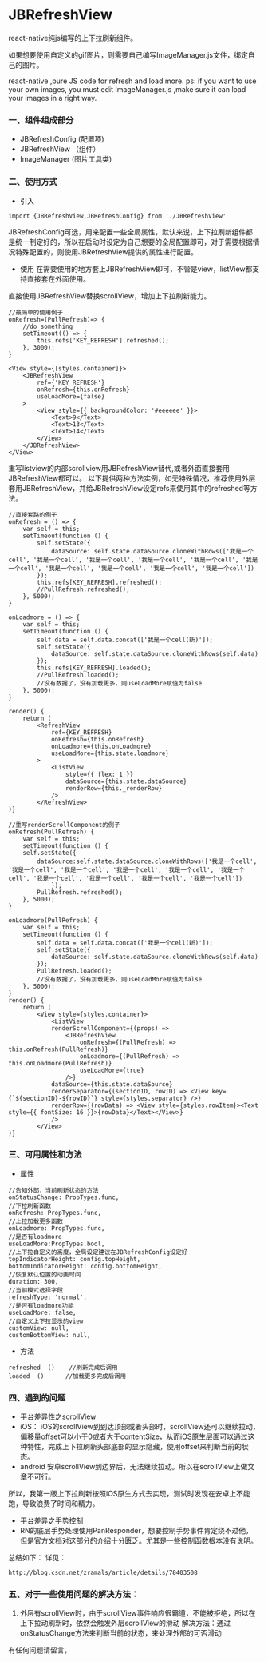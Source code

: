# JBRefreshView
react-native纯js编写的上下拉刷新组件。

如果想要使用自定义的gif图片，则需要自己编写ImageManager.js文件，绑定自己的图片。

react-native ,pure JS code for refresh and load more.
ps: if you want to use your own images, you must edit ImageManager.js ,make sure it can load your images in a right way.

### 一、组件组成部分
- JBRefreshConfig  (配置项)
- JBRefreshView （组件）
- ImageManager (图片工具类)

### 二、使用方式
- 引入
```
import {JBRefreshView,JBRefreshConfig} from './JBRefreshView'
```
JBRefreshConfig可选，用来配置一些全局属性，默认来说，上下拉刷新组件都是统一制定好的，所以在启动时设定为自己想要的全局配置即可，对于需要根据情况特殊配置的，则使用JBRefreshView提供的属性进行配置。

- 使用 
在需要使用的地方套上JBRefreshView即可，不管是view，listView都支持直接套在外面使用。

直接使用JBRefreshView替换scrollView，增加上下拉刷新能力。
```
//最简单的使用例子
onRefresh=(PullRefresh)=> {
	//do something
	setTimeout(() => {
		this.refs['KEY_REFRESH'].refreshed();
	}, 3000);
}

<View style={[styles.container]}>
	<JBRefreshView
		ref={'KEY_REFRESH'}
		onRefresh={this.onRefresh}
		useLoadMore={false}
	>
		<View style={{ backgroundColor: '#eeeeee' }}>
			<Text>9</Text>
			<Text>13</Text>
			<Text>14</Text>
		</View>
	</JBRefreshView>
</View>
```
重写listview的内部scrollview用JBRefreshView替代,或者外面直接套用JBRefreshView都可以。
以下提供两种方法实例，如无特殊情况，推荐使用外层套用JBRefreshView，并给JBRefreshView设定refs来使用其中的refreshed等方法。

```
//直接套路的例子
onRefresh = () => {
	var self = this;
	setTimeout(function () {
		self.setState({
			dataSource: self.state.dataSource.cloneWithRows(['我是一个cell', '我是一个cell', '我是一个cell', '我是一个cell', '我是一个cell', '我是一个cell', '我是一个cell', '我是一个cell', '我是一个cell', '我是一个cell'])
		});
        this.refs[KEY_REFRESH].refreshed();
		//PullRefresh.refreshed();
	}, 5000);
}

onLoadmore = () => {
	var self = this;
	setTimeout(function () {
		self.data = self.data.concat(['我是一个cell(新)']);
		self.setState({
			dataSource: self.state.dataSource.cloneWithRows(self.data)
		});
        this.refs[KEY_REFRESH].loaded();
		//PullRefresh.loaded();
		//没有数据了，没有加载更多，则useLoadMore赋值为false
	}, 5000);
}

render() {
	return (
		<RefreshView
			ref={KEY_REFRESH}
			onRefresh={this.onRefresh}
			onLoadmore={this.onLoadmore}
			useLoadMore={this.state.loadmore}
		>
			<ListView
				style={{ flex: 1 }}
				dataSource={this.state.dataSource}
				renderRow={this._renderRow}
			/>
		</RefreshView>
)}
```
```
//重写renderScrollComponent的例子
onRefresh(PullRefresh) {
	var self = this;
	setTimeout(function () {
	self.setState({
		dataSource:self.state.dataSource.cloneWithRows(['我是一个cell', '我是一个cell', '我是一个cell', '我是一个cell', '我是一个cell', '我是一个cell', '我是一个cell', '我是一个cell', '我是一个cell', '我是一个cell'])
			});
		PullRefresh.refreshed();
	}, 5000);
}

onLoadmore(PullRefresh) {
	var self = this;
	setTimeout(function () {
		self.data = self.data.concat(['我是一个cell(新)']);
		self.setState({
			dataSource: self.state.dataSource.cloneWithRows(self.data)
		});
		PullRefresh.loaded();
		//没有数据了，没有加载更多，则useLoadMore赋值为false
	}, 5000);
}
render() {
	return (
		<View style={styles.container}>
			<ListView
			renderScrollComponent={(props) =>
				<JBRefreshView
					onRefresh={(PullRefresh) => this.onRefresh(PullRefresh)}
					onLoadmore={(PullRefresh) => this.onLoadmore(PullRefresh)}
					useLoadMore={true}
				/>}
			dataSource={this.state.dataSource}
			renderSeparator={(sectionID, rowID) => <View key={`${sectionID}-${rowID}`} style={styles.separator} />}
			renderRow={(rowData) => <View style={styles.rowItem}><Text style={{ fontSize: 16 }}>{rowData}</Text></View>}
			/>
		</View>
)}
```

### 三、可用属性和方法
- 属性
```
//告知外部，当前刷新状态的方法
onStatusChange: PropTypes.func,
//下拉刷新函数
onRefresh: PropTypes.func,
//上拉加载更多函数
onLoadmore: PropTypes.func,
//是否有loadmore
useLoadMore:PropTypes.bool,
//上下拉自定义的高度，全局设定建议在JBRefreshConfig设定好
topIndicatorHeight: config.topHeight,
bottomIndicatorHeight: config.bottomHeight,
//恢复默认位置的动画时间
duration: 300,
//当前模式选择字段
refreshType: 'normal',
//是否有loadmore功能
useLoadMore: false,
//自定义上下拉显示的view
customView: null,
customBottomView: null,
```
- 方法

```
refreshed  ()    //刷新完成后调用
loaded  ()      //加载更多完成后调用
```

### 四、遇到的问题
- 平台差异性之scrollView
- iOS：
iOS的scrollView到到达顶部或者头部时，scrollView还可以继续拉动，偏移量offset可以小于0或者大于contentSize，从而iOS原生层面可以通过这种特性，完成上下拉刷新头部底部的显示隐藏，使用offset来判断当前的状态。
- android
安卓scrollView到边界后，无法继续拉动。所以在scrollView上做文章不可行。

所以，我第一版上下拉刷新按照iOS原生方式去实现，测试时发现在安卓上不能跑，导致浪费了时间和精力。
- 平台差异之手势控制
- RN的底层手势处理使用PanResponder，想要控制手势事件肯定绕不过他，但是官方文档对这部分的介绍十分匮乏。尤其是一些控制函数根本没有说明。

总结如下：
详见：
```
http://blog.csdn.net/zramals/article/details/78403508
```

### 五、对于一些使用问题的解决方法：

 1. 外层有scrollView时，由于scrollView事件响应很霸道，不能被拒绝，所以在上下拉动刷新时，依然会触发外层scrollView的滑动
解决方法：通过onStatusChange方法来判断当前的状态，来处理外部的可否滑动

有任何问题请留言，
